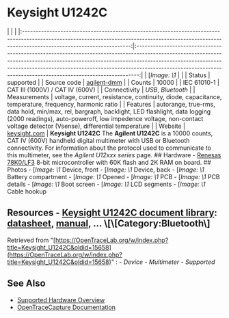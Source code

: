 # Keysight U1242C
| | | |:---------------------------------------------------------------------------------------------------------------------------------------------------------------------------------------------------:|:-------------------------------------------------------------------------------------------------------------------------------------------------------------------------------------------------------------------------------------------------------------------------------------------------------------------------:| | [*Image: \1* | | | Status | supported | | Source code | [agilent-dmm](http://github.com/OpenTraceLab/?p=OpenTraceCapture.git;a=tree;f=src/hardware/agilent-dmm) | | Counts | 10000 | | IEC 61010-1 | CAT III (1000V) / CAT IV (600V) | | Connectivity | *USB*, *Bluetooth* | | Measurements | voltage, current, resistance, continuity, diode, capacitance, temperature, frequency, harmonic ratio | | Features | autorange, true-rms, data hold, min/max, rel, bargraph, backlight, LED flashlight, data logging (2000 readings), auto-poweroff, low impedence voltage, non-contact voltage detector (Vsense), differential temperature | | Website | [keysight.com](http://www.keysight.com/en/pd-2613349-pn-U1242C/handheld-digital-multimeter-4-digit-with-ip-67) | **Keysight U1242C** The **Agilent U1242C** is a 10000 counts, CAT IV (600V) handheld digital multimeter with USB or Bluetooth connectivity. For information about the protocol used to communicate to this multimeter, see the *Agilent U12xxx series* page. ## Hardware \- [Renesas 78K0/LF3](https://www.renesas.com/en-eu/doc/DocumentServer/011/r01uh0180ej0200_78k0lx3.pdf?key=37c12a89c080e921128ba41f753ff4f6) 8-bit microcontroller with 60K flash and 2K RAM on board. ## Photos \-
[*Image: \1*
Device, front
\-
[*Image: \1*
Device, back
\-
[*Image: \1*
Battery compartment
\-
[*Image: \1*
Opened
\-
[*Image: \1*
PCB
\-
[*Image: \1*
PCB details
\-
[*Image: \1*
Boot screen
\-
[*Image: \1*
LCD segments
\-
[*Image: \1*
Cable hookup
## Resources \- [Keysight U1242C document library](http://www.keysight.com/en/pd-2613349-pn-U1242C/handheld-digital-multimeter-4-digit-with-ip-67?pm=PL): [datasheet](http://literature.cdn.keysight.com/litweb/pdf/5992-0848EN.pdf), [manual](http://literature.cdn.keysight.com/litweb/pdf/U1241-90108.pdf), ... \\[\\[Category:Bluetooth\\]
Retrieved from "[https://OpenTraceLab.org/w/index.php?title=Keysight_U1242C&oldid=15658](https://OpenTraceLab.org/w/index.php?title=Keysight_U1242C&oldid=15658)"
: \- *Device* \- *Multimeter* \- *Supported*
## See Also
- [Supported Hardware Overview](../supported-hardware.md)
- [OpenTraceCapture Documentation](../../opentracecapture/overview.md)
